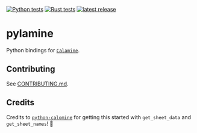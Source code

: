 [![Python tests](https://github.com/cnpryer/pylamine/actions/workflows/python-tests.yaml/badge.svg)](https://github.com/cnpryer/pylamine/actions/workflows/python-tests.yaml)
[![Rust tests](https://github.com/cnpryer/pylamine/actions/workflows/rust-tests.yaml/badge.svg)](https://github.com/cnpryer/pylamine/actions/workflows/rust-tests.yaml)
[![latest release](https://img.shields.io/pypi/v/pylamine.svg)](https://pypi.org/project/pylamine/)

# pylamine

Python bindings for [`Calamine`](https://github.com/tafia/calamine).

## Contributing

See [CONTRIBUTING.md](./CONTRIBUTING.md).

## Credits

Credits to [`python-calomine`](https://github.com/dimastbk/python-calamine) for getting this started with `get_sheet_data` and `get_sheet_names`! 👏
